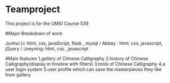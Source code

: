 # Teamproject
This project is for the UMSI Course 539

#Major Breakdown of work
<!--![download](static/images/bar.png)-->
Junhui Li: html, css, javaScript, flask , mysql /
Abbey : html, css, javascript, jQuery /
Joeyning: html, css , javascript

#Main features
1.gallery of Chinese Calligraphy
2.history of Chinese Calligraphy(display in timeline with filters)
3.tools of Chinese Calligraphy 
4.a user login system 
5.user profile which can save the masterpieces they like from gallery
